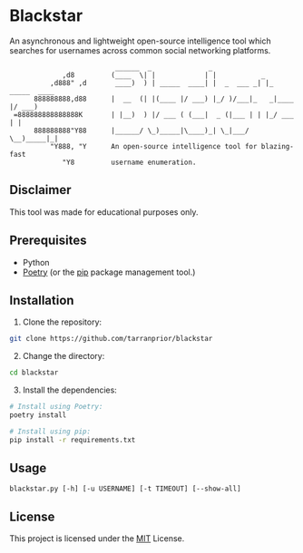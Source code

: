 # Blackstar
An asynchronous and lightweight open-source intelligence tool which searches for usernames across common social networking platforms.

```
                          ______  _              _                            
             ,d8         (____  \| |            | |           _               
          ,d888" ,d       ____)  ) | _____  ____| |  _  ___ _| |_ _____  ____ 
      888888888,d88      |  __  (| |(____ |/ ___) |_/ )/___|_   _|____ |/ ___)
 =888888888888888K       | |__)  ) |/ ___ ( (___|  _ (|___ | | |_/ ___ | |    
      888888888"Y88      |______/ \_)_____|\____)_| \_|___/   \__)_____|_|    
          "Y888, "Y      An open-source intelligence tool for blazing-fast
             "Y8         username enumeration.

```

## Disclaimer
This tool was made for educational purposes only.

## Prerequisites
* Python
* [Poetry](https://python-poetry.org/docs) (or the [pip](https://pypi.org/project/pip/) package management tool.)

## Installation
1. Clone the repository:
```bash
git clone https://github.com/tarranprior/blackstar
```

2. Change the directory:
```bash
cd blackstar
```

3. Install the dependencies:
```bash
# Install using Poetry:
poetry install

# Install using pip:
pip install -r requirements.txt
```

## Usage
```
blackstar.py [-h] [-u USERNAME] [-t TIMEOUT] [--show-all]
```

## License
This project is licensed under the [MIT](https://github.com/tarranprior/blackstar/blob/main/LICENSE) License.